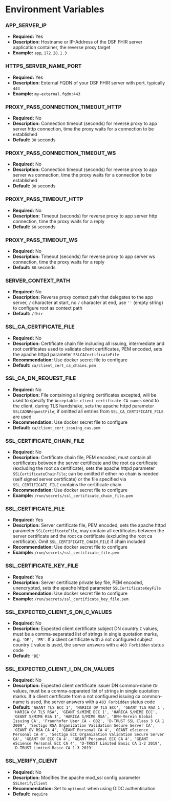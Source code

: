 # Environment Variables

### APP_SERVER_IP
- **Required:** Yes
- **Description:** Hostname or IP-Address of the DSF FHIR server application container, the reverse proxy target
- **Example:** `app`, `172.28.1.3`


### HTTPS_SERVER_NAME_PORT
- **Required:** Yes
- **Description:** External FQDN of your DSF FHIR server with port, typically `443`
- **Example:** `my-external.fqdn:443`


### PROXY_PASS_CONNECTION_TIMEOUT_HTTP
- **Required:** No
- **Description:** Connection timeout (seconds) for reverse proxy to app server http connection, time the proxy waits for a connection to be established
- **Default:** `30` seconds


### PROXY_PASS_CONNECTION_TIMEOUT_WS
- **Required:** No
- **Description:** Connection timeout (seconds) for reverse proxy to app server ws connection, time the proxy waits for a connection to be established
- **Default:** `30` seconds


### PROXY_PASS_TIMEOUT_HTTP
- **Required:** No
- **Description:** Timeout (seconds) for reverse proxy to app server http connection, time the proxy waits for a reply
- **Default:** `60` seconds


### PROXY_PASS_TIMEOUT_WS
- **Required:** No
- **Description:** Timeout (seconds) for reverse proxy to app server ws connection, time the proxy waits for a reply
- **Default:** `60` seconds


### SERVER_CONTEXT_PATH
- **Required:** No
- **Description:** Reverse proxy context path that delegates to the app server, `/` character at start, no `/` character at end, use `''` (empty string) to configure root as context path
- **Default:** `/fhir`


### SSL_CA_CERTIFICATE_FILE
- **Required:** No
- **Description:** Certificate chain file including all issuing, intermediate and root certificates used to validate client certificates, PEM encoded, sets the apache httpd parameter `SSLCACertificateFile`
- **Recommendation:** Use docker secret file to configure
- **Default:** `ca/client_cert_ca_chains.pem`


### SSL_CA_DN_REQUEST_FILE
- **Required:** No
- **Description:** File containing all signing certificates excepted, will be used to specify the `Acceptable client certificate CA names` send to the client, during TLS handshake, sets the apache httpd parameter `SSLCADNRequestFile`; if omitted all entries from `SSL_CA_CERTIFICATE_FILE` are used
- **Recommendation:** Use docker secret file to configure
- **Default:** `ca/client_cert_issuing_cas.pem`


### SSL_CERTIFICATE_CHAIN_FILE
- **Required:** No
- **Description:** Certificate chain file, PEM encoded, must contain all certificates between the server certificate and the root ca certificate (excluding the root ca certificate), sets the apache httpd parameter `SSLCertificateChainFile`; can be omitted if either no chain is needed (self signed server certificate) or the file specified via `SSL_CERTIFICATE_FILE` contains the certificate chain
- **Recommendation:** Use docker secret file to configure
- **Example:** `/run/secrets/ssl_certificate_chain_file.pem`


### SSL_CERTIFICATE_FILE
- **Required:** Yes
- **Description:** Server certificate file, PEM encoded, sets the apache httpd parameter `SSLCertificateFile`, may contain all certificates between the server certificate and the root ca certificate (excluding the root ca certificate). Omit `SSL_CERTIFICATE_CHAIN_FILE` if chain included
- **Recommendation:** Use docker secret file to configure
- **Example:** `/run/secrets/ssl_certificate_file.pem`


### SSL_CERTIFICATE_KEY_FILE
- **Required:** Yes
- **Description:** Server certificate private key file, PEM encoded, unencrypted, sets the apache httpd parameter `SSLCertificateKeyFile`
- **Recommendation:** Use docker secret file to configure
- **Example:** `/run/secrets/ssl_certificate_key_file.pem`


### SSL_EXPECTED_CLIENT_S_DN_C_VALUES
- **Required:** No
- **Description:** Expected client certificate subject DN country `C` values, must be a comma-separated list of strings in single quotation marks, e.g. `'DE', 'FR'`. If a client certificate with a not configured subject country `C` value is used, the server answers with a `403 Forbidden` status code
- **Default:** `'DE'`


### SSL_EXPECTED_CLIENT_I_DN_CN_VALUES
- **Required:** No
- **Description:** Expected client certificate issuer DN common-name `CN` values, must be a comma-separated list of strings in single quotation marks. If a client certificate from a not configured issuing ca common-name is used, the server answers with a `403 Forbidden` status code
- **Default:** `'GEANT TLS ECC 1', 'HARICA OV TLS ECC', 'GEANT TLS RSA 1', 'HARICA OV TLS RSA', 'GEANT S/MIME ECC 1', 'HARICA S/MIME ECC', 'GEANT S/MIME RSA 1', 'HARICA S/MIME RSA', 'DFN-Verein Global Issuing CA', 'Fraunhofer User CA - G02', 'D-TRUST SSL Class 3 CA 1 2009', 'Sectigo RSA Organization Validation Secure Server CA', 'GEANT OV RSA CA 4', 'GEANT Personal CA 4', 'GEANT eScience Personal CA 4', 'Sectigo ECC Organization Validation Secure Server CA', 'GEANT OV ECC CA 4', 'GEANT Personal ECC CA 4', 'GEANT eScience Personal ECC CA 4', 'D-TRUST Limited Basic CA 1-2 2019', 'D-TRUST Limited Basic CA 1-3 2019'`


### SSL_VERIFY_CLIENT
- **Required:** No
- **Description:** Modifies the apache mod_ssl config parameter `SSLVerifyClient`
- **Recommendation:** Set to `optional` when using OIDC authentication
- **Default:** `require`